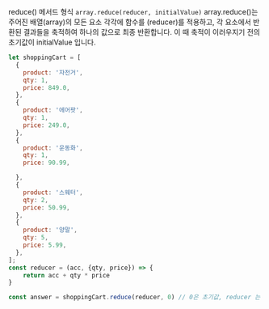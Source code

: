 reduce() 메서드 형식
`array.reduce(reducer, initialValue)`
array.reduce()는 주어진 배열(array)의 모든 요소 각각에 함수를 (reducer)를 적용하고, 각 요소에서 반환된 결과들을 축적하여 하나의 값으로 최종 반환합니다.
이 때 축적이 이러우지기 전의 초기값이 initialValue 입니다.

```javascript
let shoppingCart = [
  {
    product: '자전거',
    qty: 1,
    price: 849.0,
  },
  {
    product: '에어팟',
    qty: 1,
    price: 249.0,
  },
  {
    product: '운동화',
    qty: 1,
    price: 90.99,

  },
  {
    product: '스웨터',
    qty: 2,
    price: 50.99,
  },
  {
    product: '양말',
    qty: 5,
    price: 5.99,
  },
];
const reducer = (acc, {qty, price}) => {
	return acc + qty * price
}

const answer = shoppingCart.reduce(reducer, 0) // 0은 초기값, reducer 는 적용할 함수

```